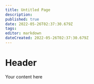 ```yaml
---
title: Untitled Page
description: 
published: true
date: 2022-05-26T02:37:30.679Z
tags: 
editor: markdown
dateCreated: 2022-05-26T02:37:30.679Z
---
```


# Header
Your content here